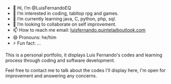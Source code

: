 - 👋 Hi, I’m @LuisFernandoEQ
- 👀 I’m interested in coding, tabltop rpg and games.
- 🌱 I’m currently learning java, C, python, php, sql.
- 💞️ I’m looking to collaborate on self improvement.
- 📫 How to reach me email: luisfernando.quintela@outlook.com
- 😄 Pronouns: he/him
- ⚡ Fun fact: ...

This is a personal portfolio, it displays Luis Fernando's codes and learning process through coding and software development.

Feel free to contact me to talk about the codes I'll display here, I'm open for improvement and answering any concerns.
